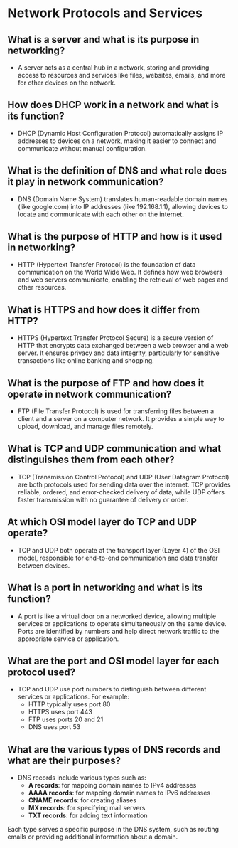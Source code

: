 # Network Protocols and Services

## What is a server and what is its purpose in networking?

- A server acts as a central hub in a network, storing and providing access to resources and services like files, websites, emails, and more for other devices on the network.

## How does DHCP work in a network and what is its function?

- DHCP (Dynamic Host Configuration Protocol) automatically assigns IP addresses to devices on a network, making it easier to connect and communicate without manual configuration.

## What is the definition of DNS and what role does it play in network communication?

- DNS (Domain Name System) translates human-readable domain names (like google.com) into IP addresses (like 192.168.1.1), allowing devices to locate and communicate with each other on the internet.

## What is the purpose of HTTP and how is it used in networking?

- HTTP (Hypertext Transfer Protocol) is the foundation of data communication on the World Wide Web. It defines how web browsers and web servers communicate, enabling the retrieval of web pages and other resources.

## What is HTTPS and how does it differ from HTTP?

- HTTPS (Hypertext Transfer Protocol Secure) is a secure version of HTTP that encrypts data exchanged between a web browser and a web server. It ensures privacy and data integrity, particularly for sensitive transactions like online banking and shopping.

## What is the purpose of FTP and how does it operate in network communication?

- FTP (File Transfer Protocol) is used for transferring files between a client and a server on a computer network. It provides a simple way to upload, download, and manage files remotely.

## What is TCP and UDP communication and what distinguishes them from each other?

- TCP (Transmission Control Protocol) and UDP (User Datagram Protocol) are both protocols used for sending data over the internet. TCP provides reliable, ordered, and error-checked delivery of data, while UDP offers faster transmission with no guarantee of delivery or order.

## At which OSI model layer do TCP and UDP operate?

- TCP and UDP both operate at the transport layer (Layer 4) of the OSI model, responsible for end-to-end communication and data transfer between devices.

## What is a port in networking and what is its function?

- A port is like a virtual door on a networked device, allowing multiple services or applications to operate simultaneously on the same device. Ports are identified by numbers and help direct network traffic to the appropriate service or application.

## What are the port and OSI model layer for each protocol used?

- TCP and UDP use port numbers to distinguish between different services or applications. For example:
  - HTTP typically uses port 80
  - HTTPS uses port 443
  - FTP uses ports 20 and 21
  - DNS uses port 53

## What are the various types of DNS records and what are their purposes?

- DNS records include various types such as:
  - **A records**: for mapping domain names to IPv4 addresses
  - **AAAA records**: for mapping domain names to IPv6 addresses
  - **CNAME records**: for creating aliases
  - **MX records**: for specifying mail servers
  - **TXT records**: for adding text information

Each type serves a specific purpose in the DNS system, such as routing emails or providing additional information about a domain.
